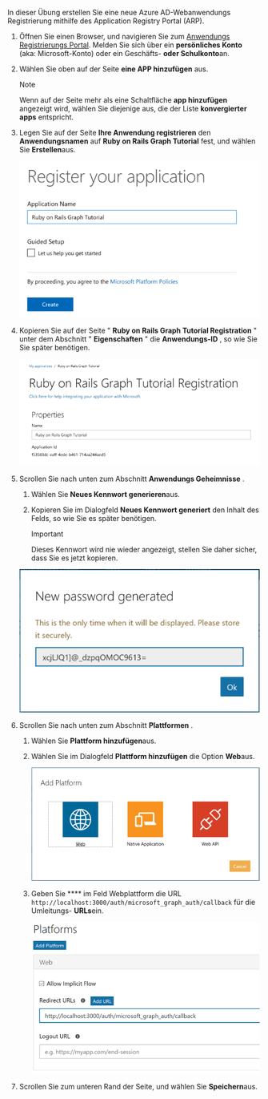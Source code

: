 <!-- markdownlint-disable MD002 MD041 -->

In dieser Übung erstellen Sie eine neue Azure AD-Webanwendungs Registrierung mithilfe des Application Registry Portal (ARP).

1. Öffnen Sie einen Browser, und navigieren Sie zum [Anwendungs Registrierungs Portal](https://apps.dev.microsoft.com). Melden Sie sich über ein **persönliches Konto** (aka: Microsoft-Konto) oder ein Geschäfts- **oder Schulkonto**an.

1. Wählen Sie oben auf der Seite **eine APP hinzufügen** aus.

    > [!NOTE]
    > Wenn auf der Seite mehr als eine Schaltfläche **app hinzufügen** angezeigt wird, wählen Sie diejenige aus, die der Liste **konvergierter apps** entspricht.

1. Legen Sie auf der Seite **Ihre Anwendung registrieren** den **Anwendungsnamen** auf **Ruby on Rails Graph Tutorial** fest, und wählen Sie **Erstellen**aus.

    ![Screenshot des Erstellens einer neuen app in der APP-Registrierungs Portal-Website](./images/arp-create-app-01.png)

1. Kopieren Sie auf der Seite " **Ruby on Rails Graph Tutorial Registration** " unter dem Abschnitt " **Eigenschaften** " die **Anwendungs-ID** , so wie Sie Sie später benötigen.

    ![Screenshot der neu erstellten Anwendungs-ID](./images/arp-create-app-02.png)

1. Scrollen Sie nach unten zum Abschnitt **Anwendungs Geheimnisse** .

    1. Wählen Sie **Neues Kennwort generieren**aus.
    1. Kopieren Sie im Dialogfeld **Neues Kennwort generiert** den Inhalt des Felds, so wie Sie es später benötigen.

        > [!IMPORTANT]
        > Dieses Kennwort wird nie wieder angezeigt, stellen Sie daher sicher, dass Sie es jetzt kopieren.

    ![Screenshot des Kennworts der neu erstellten Anwendung](./images/arp-create-app-03.png)

1. Scrollen Sie nach unten zum Abschnitt **Plattformen** .

    1. Wählen Sie **Plattform hinzufügen**aus.
    1. Wählen Sie im Dialogfeld **Plattform hinzufügen** die Option **Web**aus.

        ![Screenshot Erstellen einer Plattform für die APP](./images/arp-create-app-04.png)

    1. Geben Sie **** im Feld Webplattform die URL `http://localhost:3000/auth/microsoft_graph_auth/callback` für die Umleitungs- **URLs**ein.

        ![Screenshot der neu hinzugefügten Webplattform für die Anwendung](./images/arp-create-app-05.png)

1. Scrollen Sie zum unteren Rand der Seite, und wählen Sie **Speichern**aus.